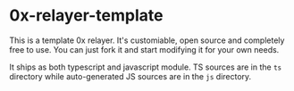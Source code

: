 # 0x-relayer-template

This is a template 0x relayer. It's customiable, open source and completely free to use. You can just fork it and start modifying it for your own needs.

It ships as both typescript and javascript module. TS sources are in the `ts` directory while auto-generated JS sources are in the `js` directory.
